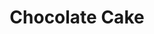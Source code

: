 ---
title: "Chocolate Cake"
ingredients:
  - Flour
  - Cocoa powder
  - Sugar
  - Eggs
  - Butter
  - Baking powder
  - Milk
image: "/images/chocolate-cake.jpg"
instructions: "Mix ingredients, bake at 350°F for 25-30 minutes, and frost with chocolate icing."
---